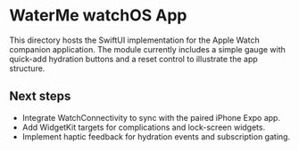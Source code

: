 # WaterMe watchOS App

This directory hosts the SwiftUI implementation for the Apple Watch companion application. The module currently includes a simple gauge with quick-add hydration buttons and a reset control to illustrate the app structure.

## Next steps

- Integrate WatchConnectivity to sync with the paired iPhone Expo app.
- Add WidgetKit targets for complications and lock-screen widgets.
- Implement haptic feedback for hydration events and subscription gating.
